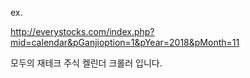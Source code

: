 ex.

http://everystocks.com/index.php?mid=calendar&pGanjioption=1&pYear=2018&pMonth=11

모두의 재테크 주식 켈린더 크롤러 입니다.